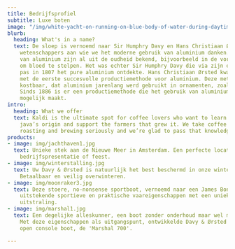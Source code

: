 ```yaml
---
title: Bedrijfsprofiel
subtitle: Luxe boten
image: "/img/white-yacht-on-running-on-blue-body-of-water-during-daytime-163236.jpg"
blurb:
  heading: What's in a name?
  text: De sloep is vernoemd naar Sir Humphry Davy en Hans Christiaan Ørsted, twee
    wetenschappers aan wie we het moderne gebruik van aluminium danken. Verbindingen
    van aluminium zijn al uit de oudheid bekend, bijvoorbeeld in de vorm van aluin
    om bloed te stelpen. Het was echter Sir Humphry Davy die via zijn eigen elektrolysemethode
    pas in 1807 het pure aluminium ontdekte. Hans Christiaan Ørsted kwam in 1825 vervolgens
    met de eerste succesvolle productiemethode voor aluminium. Deze methode was zo
    kostbaar, dat aluminium jarenlang werd gebruikt in ornamenten, zoals goud en zilver.
    Sinds 1886 is er een productiemethode die het gebruik van aluminium op grote schaal
    mogelijk maakt.
intro:
  heading: What we offer
  text: Kaldi is the ultimate spot for coffee lovers who want to learn about their
    java’s origin and support the farmers that grew it. We take coffee production,
    roasting and brewing seriously and we’re glad to pass that knowledge to anyone.
products:
- image: img/jachthaven1.jpg
  text: Unieke stek aan de Nieuwe Meer in Amsterdam. Een perfecte locatie voor een
    bedrijfspresentatie of feest.
- image: img/winterstalling.jpg
  text: Uw Davy & Ørsted is natuurlijk het best beschermd in onze winterstalling.
    Betaalbaar en veilig overwinteren.
- image: img/moonraker3.jpg
  text: Deze stoere, no-nonsense sportboot, vernoemd naar een James Bond film, combineert
    uitstekende sportieve en praktische vaareigenschappen met een unieke hightech
    uitstraling.
- image: img/marshal1.jpg
  text: Een degelijke alleskunner, een boot zonder onderhoud maar wel met veel ruimte.
    Met deze eigenschappen als uitgangspunt, ontwikkelde Davy & Ørsted deze stoere
    open console boot, de 'Marshal 700'.

---
```

